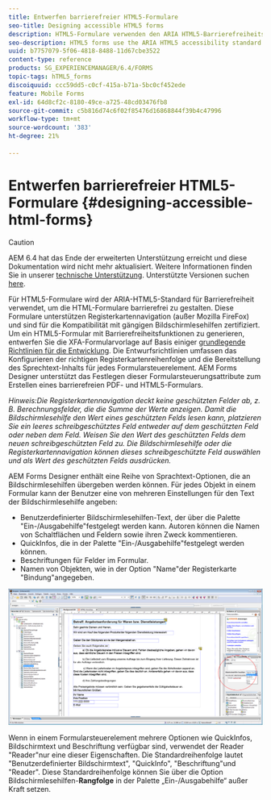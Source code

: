 ```yaml
---
title: Entwerfen barrierefreier HTML5-Formulare
seo-title: Designing accessible HTML5 forms
description: HTML5-Formulare verwenden den ARIA HTML5-Barrierefreiheitsstandard. Diese Formulare unterstützen die Navigation mit Registerkarten und sind zertifiziert für die Kompatibilität mit gängigen Bildschirmlesehilfen.
seo-description: HTML5 forms use the ARIA HTML5 accessibility standard. These forms support tabbed navigation and are certified to be compatible with common screen readers.
uuid: b7757079-5f06-4818-8488-11d67cbe3522
content-type: reference
products: SG_EXPERIENCEMANAGER/6.4/FORMS
topic-tags: hTML5_forms
discoiquuid: ccc59dd5-c0cf-415a-b71a-5bc0cf452ede
feature: Mobile Forms
exl-id: 64d8cf2c-8180-49ce-a725-48cd03476fb8
source-git-commit: c5b816d74c6f02f85476d16868844f39b4c47996
workflow-type: tm+mt
source-wordcount: '383'
ht-degree: 21%

---
```


# Entwerfen barrierefreier HTML5-Formulare {#designing-accessible-html-forms}

>[!CAUTION]
>
>AEM 6.4 hat das Ende der erweiterten Unterstützung erreicht und diese Dokumentation wird nicht mehr aktualisiert. Weitere Informationen finden Sie in unserer [technische Unterstützung](https://helpx.adobe.com/de/support/programs/eol-matrix.html). Unterstützte Versionen suchen [here](https://experienceleague.adobe.com/docs/?lang=de).

Für HTML5-Formulare wird der ARIA-HTML5-Standard für Barrierefreiheit verwendet, um die HTML-Formulare barrierefrei zu gestalten. Diese Formulare unterstützen Registerkartennavigation (außer Mozilla FireFox) und sind für die Kompatibilität mit gängigen Bildschirmlesehilfen zertifiziert. Um ein HTML5-Formular mit Barrierefreiheitsfunktionen zu generieren, entwerfen Sie die XFA-Formularvorlage auf Basis einiger [grundlegende Richtlinien für die Entwicklung](/help/forms/using/best-practices-for-html5-forms.md). Die Entwurfsrichtlinien umfassen das Konfigurieren der richtigen Registerkartenreihenfolge und die Bereitstellung des Sprechtext-Inhalts für jedes Formularsteuerelement. AEM Forms Designer unterstützt das Festlegen dieser Formularsteuerungsattribute zum Erstellen eines barrierefreien PDF- und HTML5-Formulars.

*Hinweis:Die Registerkartennavigation deckt keine geschützten Felder ab, z. B. Berechnungsfelder, die die Summe der Werte anzeigen. Damit die Bildschirmlesehilfe den Wert eines geschützten Felds lesen kann, platzieren Sie ein leeres schreibgeschütztes Feld entweder auf dem geschützten Feld oder neben dem Feld. Weisen Sie den Wert des geschützten Felds dem neuen schreibgeschützten Feld zu. Die Bildschirmlesehilfe oder die Registerkartennavigation können dieses schreibgeschützte Feld auswählen und als Wert des geschützten Felds ausdrücken.*

AEM Forms Designer enthält eine Reihe von Sprachtext-Optionen, die an Bildschirmlesehilfen übergeben werden können. Für jedes Objekt in einem Formular kann der Benutzer eine von mehreren Einstellungen für den Text der Bildschirmlesehilfe angeben:

* Benutzerdefinierter Bildschirmlesehilfen-Text, der über die Palette &quot;Ein-/Ausgabehilfe&quot;festgelegt werden kann. Autoren können die Namen von Schaltflächen und Feldern sowie ihren Zweck kommentieren.
* QuickInfos, die in der Palette &quot;Ein-/Ausgabehilfe&quot;festgelegt werden können.
* Beschriftungen für Felder im Formular.
* Namen von Objekten, wie in der Option &quot;Name&quot;der Registerkarte &quot;Bindung&quot;angegeben.

![Barrierefreiheit](assets/accessibility.png)

Wenn in einem Formularsteuerelement mehrere Optionen wie QuickInfos, Bildschirmtext und Beschriftung verfügbar sind, verwendet der Reader &quot;Reader&quot;nur eine dieser Eigenschaften. Die Standardreihenfolge lautet &quot;Benutzerdefinierter Bildschirmtext&quot;, &quot;QuickInfo&quot;, &quot;Beschriftung&quot;und &quot;Reader&quot;. Diese Standardreihenfolge können Sie über die Option Bildschirmlesehilfen-**Rangfolge** in der Palette „Ein-/Ausgabehilfe“ außer Kraft setzen.
